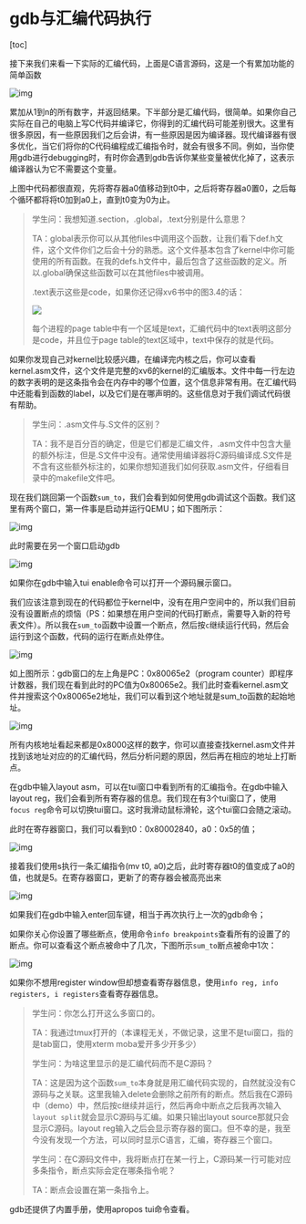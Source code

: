 # gdb与汇编代码执行

[toc]

接下来我们来看一下实际的汇编代码，上面是C语言源码，这是一个有累加功能的简单函数

![img](.assets/image%20(294).png)

累加从1到n的所有数字，并返回结果。下半部分是汇编代码，很简单。如果你自己实际在自己的电脑上写C代码并编译它，你得到的汇编代码可能差别很大。这里有很多原因，有一些原因我们之后会讲，有一些原因是因为编译器。现代编译器有很多优化，当它们将你的C代码编程成汇编指令时，就会有很多不同。例如，当你使用gdb进行debugging时，有时你会遇到gdb告诉你某些变量被优化掉了，这表示编译器认为它不需要这个变量。

上图中代码都很直观，先将寄存器a0值移动到t0中，之后将寄存器a0置0，之后每个循环都将将t0加到a0上，直到t0变为0为止。

>学生问：我想知道.section，.global，.text分别是什么意思？
>
>TA：global表示你可以从其他files中调用这个函数，让我们看下def.h文件，这个文件你们之后会十分的熟悉。这个文件基本包含了kernel中你可能使用的所有函数。在我的defs.h文件中，最后包含了这些函数的定义。所以.global确保这些函数可以在其他files中被调用。
>
>.text表示这些是code，如果你还记得xv6书中的图3.4的话：
>
>![](.assets/image%20(300).png)
>
>每个进程的page table中有一个区域是text，汇编代码中的text表明这部分是code，并且位于page table的text区域中，text中保存的就是代码。

如果你发现自己对kernel比较感兴趣，在编译完内核之后，你可以查看kernel.asm文件，这个文件是完整的xv6的kernel的汇编版本。文件中每一行左边的数字表明的是这条指令会在内存中的哪个位置，这个信息非常有用。在汇编代码中还能看到函数的label，以及它们是在哪声明的。这些信息对于我们调试代码很有帮助。

>学生问：.asm文件与.S文件的区别？
>
>TA：我不是百分百的确定，但是它们都是汇编文件，.asm文件中包含大量的额外标注，但是.S文件中没有。通常使用编译器将C源码编译成.S文件是不含有这些额外标注的，如果你想知道我们如何获取.asm文件，仔细看目录中的makefile文件吧。

现在我们跳回第一个函数`sum_to`，我们会看到如何使用gdb调试这个函数。我们这里有两个窗口，第一件事是启动并运行QEMU；如下图所示：

![img](.assets/image%20(307).png)

此时需要在另一个窗口启动gdb

![img](.assets/image%20(343).png)

如果你在gdb中输入tui enable命令可以打开一个源码展示窗口。

我们应该注意到现在的代码都位于kernel中，没有在用户空间中的，所以我们目前没有设置断点的烦恼（PS：如果想在用户空间的代码打断点，需要导入新的符号表文件）。所以我在`sum_to`函数中设置一个断点，然后按`c`继续运行代码，然后会运行到这个函数，代码的运行在断点处停住。

![img](.assets/image%20(290).png)

如上图所示：gdb窗口的左上角是PC：0x80065e2（program counter）即程序计数器，我们现在看到此时的PC值为0x80065e2。我们此时查看kernel.asm文件并搜索这个0x80065e2地址，我们可以看到这个地址就是sum_to函数的起始地址。

![img](.assets/image%20(344).png)

所有内核地址看起来都是0x8000这样的数字，你可以直接查找kernel.asm文件并找到该地址对应的的汇编代码，然后分析问题的原因，然后再在相应的地址上打断点。

在gdb中输入layout asm，可以在tui窗口中看到所有的汇编指令。在gdb中输入layout reg，我们会看到所有寄存器的信息。我们现在有3个tui窗口了，使用`focus reg`命令可以切换tui窗口。这时我滑动鼠标滑轮，这个tui窗口会随之滚动。

此时在寄存器窗口，我们可以看到t0：0x80002840，a0：0x5的值；

![img](.assets/image%20(210).png)

接着我们使用s执行一条汇编指令(mv t0, a0)之后，此时寄存器t0的值变成了a0的值，也就是5。在寄存器窗口，更新了的寄存器会被高亮出来

![img](.assets/image%20(317).png)

如果我们在gdb中输入enter回车键，相当于再次执行上一次的gdb命令；

如果你关心你设置了哪些断点，使用命令`info breakpoints`查看所有的设置了的断点。你可以查看这个断点被命中了几次，下图所示`sum_to`断点被命中1次：

![img](.assets/image%20(272).png)

如果你不想用register window但却想查看寄存器信息，使用`info reg, info registers, i registers`查看寄存器信息。

>学生问：你怎么打开这么多窗口的。
>
>TA：我通过tmux打开的（本课程无关，不做记录，这里不是tui窗口，指的是tab窗口，使用xterm moba爱开多少开多少）
>
>学生问：为啥这里显示的是汇编代码而不是C源码？
>
>TA：这是因为这个函数`sum_to`本身就是用汇编代码实现的，自然就没没有C源码与之关联。这里我输入delete会删除之前所有的断点。然后我在C源码中（demo）中，然后按c继续并运行，然后再命中断点之后我再次输入`layout split`就会显示C源码与汇编。如果只输出layout source那就只会显示C源码。layout reg输入之后会显示寄存器的窗口。但不幸的是，我至今没有发现一个方法，可以同时显示C语言，汇编，寄存器三个窗口。
>
>学生问：在C源码文件中，我将断点打在某一行上，C源码某一行可能对应多条指令，断点实际会定在哪条指令呢？
>
>TA：断点会设置在第一条指令上。

gdb还提供了内置手册，使用apropos tui命令查看。



